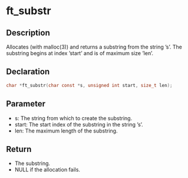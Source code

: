 # ft_substr

## Description
Allocates (with malloc(3)) and returns a substring from the string ’s’. The substring begins at index ’start’ and is of maximum size ’len’.

## Declaration 
```c
char *ft_substr(char const *s, unsigned int start, size_t len);
```

## Parameter 
- s: The string from which to create the substring. 
- start: The start index of the substring in the string ’s’. 
- len: The maximum length of the substring.

## Return 
- The substring. 
- NULL if the allocation fails.